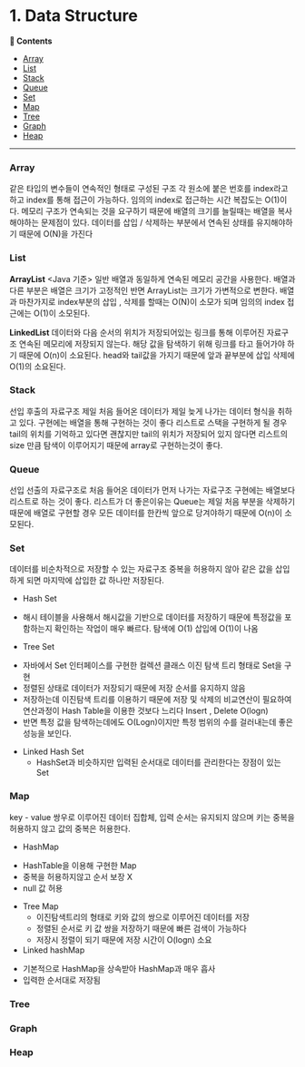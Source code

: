 # 1. Data Structure
**:book: Contents**
* [Array](#array)
* [List](#list)
* [Stack](#stack)
* [Queue](#queue)
* [Set](#set)
* [Map](#map)
* [Tree](#tree)
* [Graph](#graph)
* [Heap](#heap)

---

### Array

같은 타입의 변수들이 연속적인 형태로 구성된 구조 각 원소에 붙은 번호를 index라고 하고 index를 통해 접근이 가능하다.
임의의 index로 접근하는 시간 복잡도는 O(1)이다.
메모리 구조가 연속되는 것을 요구하기 때문에 배열의 크기를 늘릴때는 배열을 복사해야하는 문제점이 있다.
데이터를 삽입 / 삭제하는 부분에서 연속된 상태를 유지해야하기 때문에 O(N)을 가진다

### List

**ArrayList**
<Java 기준>
일반 배열과 동일하게 연속된 메모리 공간을 사용한다. 
배열과 다른 부분은 배열은 크기가 고정적인 반면 ArrayList는 크기가 가변적으로 변한다. 
배열과 마찬가지로 index부분의 삽입 , 삭제를 할때는 O(N)이 소모가 되며 임의의 index 접근에는 O(1)이 소모된다.

**LinkedList**
데이터와 다음 순서의 위치가 저장되어있는 링크를 통해 이루어진 자료구조 연속된 메모리에 저장되지 않는다.
해당 값을 탐색하기 위해 링크를 타고 들어가야 하기 때문에 O(n)이 소요된다.
head와 tail값을 가지기 때문에 앞과 끝부분에 삽입 삭제에 O(1)의 소요된다.


### Stack

선입 후출의 자료구조 제일 처음 들어온 데이터가 제일 늦게 나가는 데이터 형식을 취하고 있다.
구현에는 배열을 통해 구현하는 것이 좋다
리스트로 스택을 구현하게 될 경우 tail의 위치를 기억하고 있다면 괜찮지만 tail의 위치가 저장되어 있지 않다면 리스트의 size 만큼 탐색이 이루어지기 때문에 array로 구현하는것이 좋다.

### Queue
선입 선출의 자료구조로 처음 들어온 데이터가 먼저 나가는 자료구조
구현에는 배열보다 리스트로 하는 것이 좋다.
리스트가 더 좋은이유는 Queue는 제일 처음 부분을 삭제하기 때문에 배열로 구현할 경우 모든 데이터를 한칸씩 앞으로 당겨야하기 때문에 O(n)이 소모된다.

### Set
데이터를 비순차적으로 저장할 수 있는 자료구조
중복을 허용하지 않아 같은 값을 삽입하게 되면 마지막에 삽입한 값 하나만 저장된다. 

* Hash Set
 - 해시 테이블을 사용해서 해시값을 기반으로 데이터를 저장하기 때문에 특정값을 포함하는지 확인하는 작업이 매우 빠르다. 탐색에 O(1) 삽입에 O(1)이 나옴


* Tree Set
 - 자바에서 Set 인터페이스를 구현한 컬렉션 클래스 이진 탐색 트리 형태로 Set을 구현
 - 정렬된 상태로 데이터가 저장되기 때문에 저장 순서를 유지하지 않음
 - 저장하는데 이진탐색 트리를 이용하기 때문에 저장 및 삭제의 비교연산이 필요하여 연산과정이 Hash Table을 이용한 것보다 느리다 Insert , Delete O(logn)
 - 반면 특정 값을 탐색하는데에도 O(Logn)이지만 특정 범위의 수를 걸러내는데 좋은 성능을 보인다.

* Linked Hash Set
  - HashSet과 비슷하지만 입력된 순서대로 데이터를 관리한다는 장점이 있는 Set


### Map
key - value 쌍우로 이루어진 데이터 집합체, 입력 순서는 유지되지 않으며 키는 중복을 허용하지 않고 값의 중복은 허용한다.

* HashMap
 - HashTable을 이용해 구현한 Map
 - 중복을 허용하지않고 순서 보장 X 
 - null 값 허용
* Tree Map
  - 이진탐색트리의 형태로 키와 값의 쌍으로 이루어진 데이터를 저장
  - 정렬된 순서로 키 값 쌍을 저장하기 때문에 빠른 검색이 가능하다
  - 저장시 정렬이 되기 때문에 저장 시간이 O(logn) 소요
* Linked hashMap
- 기본적으로 HashMap을 상속받아 HashMap과 매우 흡사
- 입력한 순서대로 저장됨



### Tree

### Graph

### Heap
